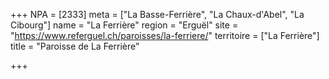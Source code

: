 +++
NPA = [2333]
meta = ["La Basse-Ferrière", "La Chaux-d'Abel", "La Cibourg"]
name = "La Ferrière"
region = "Erguël"
site = "https://www.referguel.ch/paroisses/la-ferriere/"
territoire = ["La Ferrière"]
title = "Paroisse de La Ferrière"

+++
